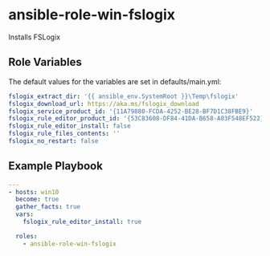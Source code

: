 ansible-role-win-fslogix
=========

Installs FSLogix

Role Variables
--------------

The default values for the variables are set in defaults/main.yml:

```yaml
fslogix_extract_dir: '{{ ansible_env.SystemRoot }}\Temp\fslogix'
fslogix_download_url: https://aka.ms/fslogix_download
fslogix_service_product_id: '{11A79880-FCDA-4252-BE28-BF7D1C38FBE9}'
fslogix_rule_editor_product_id: '{53C83608-DF84-41DA-B658-A03F548EF522}'
fslogix_rule_editor_install: false
fslogix_rule_files_contents: ''
fslogix_no_restart: false
```

Example Playbook
----------------

```yaml
---
- hosts: win10
  become: true
  gather_facts: true
  vars:
    fslogix_rule_editor_install: true

  roles:
    - ansible-role-win-fslogix
```
